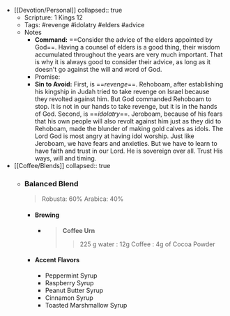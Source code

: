 - [[Devotion/Personal]]
  collapsed:: true
	- Scripture: 1 Kings 12
	- Tags: #revenge #idolatry #elders #advice
	- Notes
		- **Command:** ==Consider the advice of the elders appointed by God==. Having a counsel of elders is a good thing, their wisdom accumulated throughout the years are very much important. That is why it is always good to consider their advice, as long as it doesn't go against the will and word of God.
		- Promise:
		- **Sin to Avoid:** First, is ==*revenge*==. Rehoboam, after establishing his kingship in Judah tried to take revenge on Israel because they revolted against him. But God commanded Rehoboam to stop. It is not in our hands to take revenge, but it is in the hands of God. Second, is ==*idolatry*==. Jeroboam, because of his fears that his own people will also revolt against him just as they did to Rehoboam, made the blunder of making gold calves as idols. The Lord God is most angry at having idol worship. Just like Jeroboam, we have fears and anxieties. But we have to learn to have faith and trust in our Lord. He is sovereign over all. Trust His ways, will and timing.
- [[Coffee/Blends]]
  collapsed:: true
	- ### Balanced Blend
	  > Robusta: 60%
	  > Arabica: 40%
		- #### Brewing
			- > **Coffee Urn**
			  >> 225 g water : 12g Coffee : 4g of Cocoa Powder
		- #### Accent Flavors
			- Peppermint Syrup
			- Raspberry Syrup
			- Peanut Butter Syrup
			- Cinnamon Syrup
			- Toasted Marshmallow Syrup